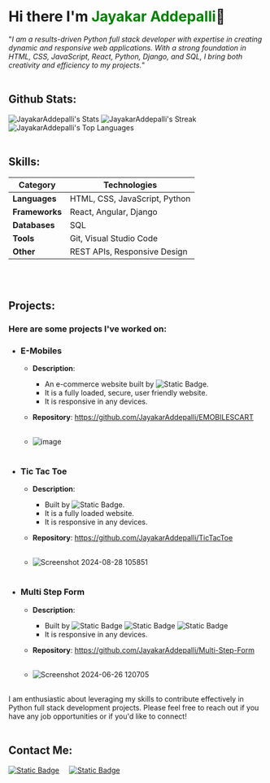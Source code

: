 # Hi there I'm <span style="color: green;">Jayakar Addepalli</span>👋

"*I am a results-driven Python full stack developer with expertise in creating dynamic and responsive web applications. With a strong foundation in HTML, CSS, JavaScript, React, Python, Django, and SQL, I bring both creativity and efficiency to my projects.*"<br><br>

## Github Stats:

![JayakarAddepalli's Stats](https://github-readme-stats.vercel.app/api?username=JayakarAddepalli&theme=vue-dark&show_icons=true&hide_border=true&count_private=true)
![JayakarAddepalli's Streak](https://github-readme-streak-stats.herokuapp.com/?user=JayakarAddepalli&theme=vue-dark&hide_border=true)
![JayakarAddepalli's Top Languages](https://github-readme-stats.vercel.app/api/top-langs/?username=JayakarAddepalli&theme=vue-dark&show_icons=true&hide_border=true&layout=compact)<br><br>


## Skills:

<!-- - **Languages**:  ![Static Badge](https://img.shields.io/badge/HTML-%23ff6500) ![Static Badge](https://img.shields.io/badge/CSS-blue) ![Static Badge](https://img.shields.io/badge/Javascript-%23ffff00) ![Static Badge](https://img.shields.io/badge/Python-skyblue_yellow)

- **Frameworks/Libraries**: ![Static Badge](https://img.shields.io/badge/React-%2303dfee)
 ![Static Badge](https://img.shields.io/badge/Django-darkgreen)

- **Databases**: ![Static Badge](https://img.shields.io/badge/SQL-darkblue)<br><br> -->

| **Category**   | **Technologies**                 |
|----------------|----------------------------------|
| **Languages**  | HTML, CSS, JavaScript, Python    |
| **Frameworks** | React, Angular, Django           |
| **Databases**  | SQL                              |
| **Tools**      | Git, Visual Studio Code          |
| **Other**      | REST APIs, Responsive Design     |

<br><br>


## Projects:

### Here are some projects I've worked on:
    
- ### **E-Mobiles**
    
    - **Description**:
        - An e-commerce website built by ![Static Badge](https://img.shields.io/badge/Django-darkgreen).
        - It is a fully loaded, secure, user friendly website.
        - It is responsive in any devices.
      
    - **Repository**: https://github.com/JayakarAddepalli/EMOBILESCART <br><br>

    - ![image](https://github.com/user-attachments/assets/8e9e3c2c-de94-4972-adb8-edb29984bb03)
    <br><br>


- ### **Tic Tac Toe**
    
    - **Description**:
        - Built by ![Static Badge](https://img.shields.io/badge/React-%2303dfee).
        - It is a fully loaded website.
        - It is responsive in any devices.
          
    - **Repository**: https://github.com/JayakarAddepalli/TicTacToe <br><br>

    - ![Screenshot 2024-08-28 105851](https://github.com/user-attachments/assets/2168a081-fc80-4dab-9565-8e588632d30c)
    <br><br>

- ### **Multi Step Form**
    
    - **Description**:
        - Built by ![Static Badge](https://img.shields.io/badge/HTML-%23ff6500) ![Static Badge](https://img.shields.io/badge/CSS-blue) ![Static Badge](https://img.shields.io/badge/Javascript-%23ffff00)
        - It is responsive in any devices.
          
    - **Repository**: https://github.com/JayakarAddepalli/Multi-Step-Form <br><br>

    - ![Screenshot 2024-06-26 120705](https://github.com/user-attachments/assets/58057a72-ba26-4bb6-86c0-f29783a9de7e)
    <br><br>


I am enthusiastic about leveraging my skills to contribute effectively in Python full stack development projects. Please feel free to reach out if you have any job opportunities or if you'd like to connect!<br><br>
    
## Contact Me:


<a href="https://www.linkedin.com/in/addepallijayakar270602/"> ![Static Badge](https://img.shields.io/badge/LinkedIn-blue)</a>
&#8287;&#8287;&#8287;
<a href="mailto:addepallijayakar@gmail.com"> ![Static Badge](https://img.shields.io/badge/Email-red)</a>
&#8287;&#8287;&#8287;&#8287;&#8287;



